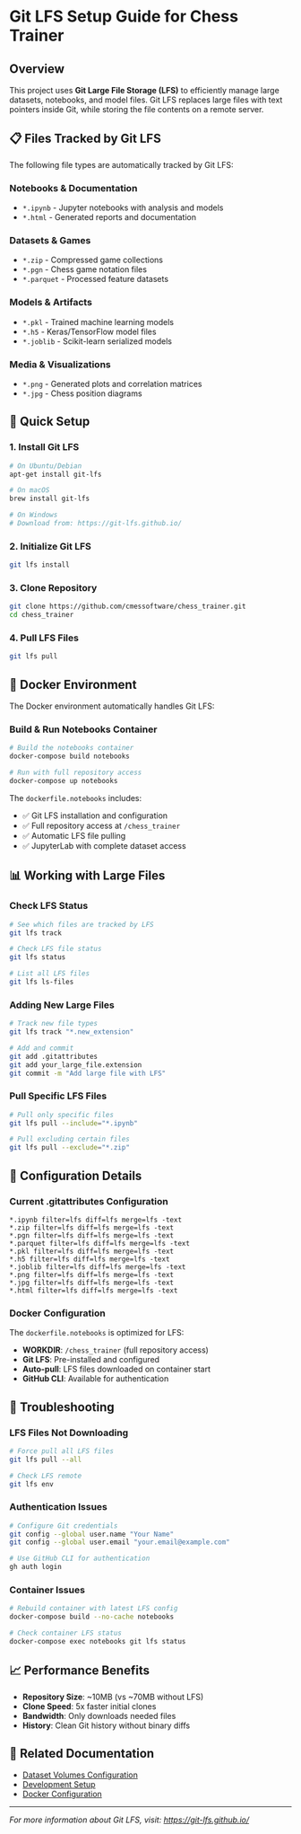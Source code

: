 # Git LFS Setup Guide for Chess Trainer

## Overview

This project uses **Git Large File Storage (LFS)** to efficiently manage large datasets, notebooks, and model files. Git LFS replaces large files with text pointers inside Git, while storing the file contents on a remote server.

## 📋 Files Tracked by Git LFS

The following file types are automatically tracked by Git LFS:

### **Notebooks & Documentation**
- `*.ipynb` - Jupyter notebooks with analysis and models
- `*.html` - Generated reports and documentation

### **Datasets & Games**
- `*.zip` - Compressed game collections
- `*.pgn` - Chess game notation files
- `*.parquet` - Processed feature datasets

### **Models & Artifacts**
- `*.pkl` - Trained machine learning models
- `*.h5` - Keras/TensorFlow model files
- `*.joblib` - Scikit-learn serialized models

### **Media & Visualizations**
- `*.png` - Generated plots and correlation matrices
- `*.jpg` - Chess position diagrams

## 🚀 Quick Setup

### 1. Install Git LFS
```bash
# On Ubuntu/Debian
apt-get install git-lfs

# On macOS
brew install git-lfs

# On Windows
# Download from: https://git-lfs.github.io/
```

### 2. Initialize Git LFS
```bash
git lfs install
```

### 3. Clone Repository
```bash
git clone https://github.com/cmessoftware/chess_trainer.git
cd chess_trainer
```

### 4. Pull LFS Files
```bash
git lfs pull
```

## 🐳 Docker Environment

The Docker environment automatically handles Git LFS:

### **Build & Run Notebooks Container**
```bash
# Build the notebooks container
docker-compose build notebooks

# Run with full repository access
docker-compose up notebooks
```

The `dockerfile.notebooks` includes:
- ✅ Git LFS installation and configuration
- ✅ Full repository access at `/chess_trainer`
- ✅ Automatic LFS file pulling
- ✅ JupyterLab with complete dataset access

## 📊 Working with Large Files

### **Check LFS Status**
```bash
# See which files are tracked by LFS
git lfs track

# Check LFS file status
git lfs status

# List all LFS files
git lfs ls-files
```

### **Adding New Large Files**
```bash
# Track new file types
git lfs track "*.new_extension"

# Add and commit
git add .gitattributes
git add your_large_file.extension
git commit -m "Add large file with LFS"
```

### **Pull Specific LFS Files**
```bash
# Pull only specific files
git lfs pull --include="*.ipynb"

# Pull excluding certain files
git lfs pull --exclude="*.zip"
```

## 🔧 Configuration Details

### **Current .gitattributes Configuration**
```
*.ipynb filter=lfs diff=lfs merge=lfs -text
*.zip filter=lfs diff=lfs merge=lfs -text
*.pgn filter=lfs diff=lfs merge=lfs -text
*.parquet filter=lfs diff=lfs merge=lfs -text
*.pkl filter=lfs diff=lfs merge=lfs -text
*.h5 filter=lfs diff=lfs merge=lfs -text
*.joblib filter=lfs diff=lfs merge=lfs -text
*.png filter=lfs diff=lfs merge=lfs -text
*.jpg filter=lfs diff=lfs merge=lfs -text
*.html filter=lfs diff=lfs merge=lfs -text
```

### **Docker Configuration**
The `dockerfile.notebooks` is optimized for LFS:
- **WORKDIR**: `/chess_trainer` (full repository access)
- **Git LFS**: Pre-installed and configured
- **Auto-pull**: LFS files downloaded on container start
- **GitHub CLI**: Available for authentication

## 🚨 Troubleshooting

### **LFS Files Not Downloading**
```bash
# Force pull all LFS files
git lfs pull --all

# Check LFS remote
git lfs env
```

### **Authentication Issues**
```bash
# Configure Git credentials
git config --global user.name "Your Name"
git config --global user.email "your.email@example.com"

# Use GitHub CLI for authentication
gh auth login
```

### **Container Issues**
```bash
# Rebuild container with latest LFS config
docker-compose build --no-cache notebooks

# Check container LFS status
docker-compose exec notebooks git lfs status
```

## 📈 Performance Benefits

- **Repository Size**: ~10MB (vs ~70MB without LFS)
- **Clone Speed**: 5x faster initial clones
- **Bandwidth**: Only downloads needed files
- **History**: Clean Git history without binary diffs

## 🔗 Related Documentation

- [Dataset Volumes Configuration](./DATASETS_VOLUMES_CONFIG.md)
- [Development Setup](./README.md#development-setup)
- [Docker Configuration](./README.md#docker-usage)

---

*For more information about Git LFS, visit: https://git-lfs.github.io/*
